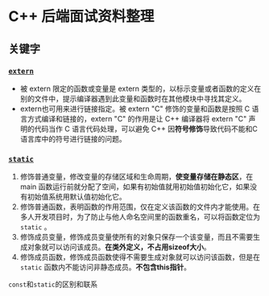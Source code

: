 # C++ 后端面试资料整理

## 关键字

### [`extern`](https://www.cnblogs.com/yc_sunniwell/archive/2010/07/14/1777431.html)

+ 被 extern 限定的函数或变量是 extern 类型的，以标示变量或者函数的定义在别的文件中，提示编译器遇到此变量和函数时在其他模块中寻找其定义。
+ extern也可用来进行链接指定。被 extern "C" 修饰的变量和函数是按照 C 语言方式编译和链接的，extern "C" 的作用是让 C++ 编译器将 extern "C" 声明的代码当作 C 语言代码处理，可以避免 C++ 因**符号修饰**导致代码不能和C语言库中的符号进行链接的问题。

### [`static`](https://blog.csdn.net/ruo_bing/article/details/82780299)

1. 修饰普通变量，修改变量的存储区域和生命周期，**使变量存储在静态区**，在 main 函数运行前就分配了空间，如果有初始值就用初始值初始化它，如果没有初始值系统用默认值初始化它。
2. 修饰普通函数，表明函数的作用范围，仅在定义该函数的文件内才能使用。在多人开发项目时，为了防止与他人命名空间里的函数重名，可以将函数定位为 `static` 。
3. 修饰成员变量，修饰成员变量使所有的对象只保存一个该变量，而且不需要生成对象就可以访问该成员。**在类外定义，不占用sizeof大小**。
4. 修饰成员函数，修饰成员函数使得不需要生成对象就可以访问该函数，但是在 `static` 函数内不能访问非静态成员。**不包含this指针**。

`const`和`static`的区别和联系
